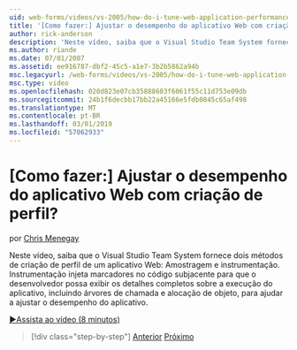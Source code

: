 ```yaml
---
uid: web-forms/videos/vs-2005/how-do-i-tune-web-application-performance-with-profiling
title: '[Como fazer:] Ajustar o desempenho do aplicativo Web com criação de perfil? | Microsoft Docs'
author: rick-anderson
description: 'Neste vídeo, saiba que o Visual Studio Team System fornece dois métodos de criação de perfil de um aplicativo Web: Amostragem e instrumentação. Instrumentação inje...'
ms.author: riande
ms.date: 07/01/2007
ms.assetid: ee916787-dbf2-45c5-a1e7-3b2b5862a94b
msc.legacyurl: /web-forms/videos/vs-2005/how-do-i-tune-web-application-performance-with-profiling
msc.type: video
ms.openlocfilehash: 020d823e07cb35888603f6061f55c11d753e09db
ms.sourcegitcommit: 24b1f6decbb17bb22a45166e5fdb0845c65af498
ms.translationtype: MT
ms.contentlocale: pt-BR
ms.lasthandoff: 03/01/2019
ms.locfileid: "57062933"
---
```

<a name="how-do-i-tune-web-application-performance-with-profiling"></a>[Como fazer:] Ajustar o desempenho do aplicativo Web com criação de perfil?
====================
por [Chris Menegay](https://twitter.com/CMenegay)

Neste vídeo, saiba que o Visual Studio Team System fornece dois métodos de criação de perfil de um aplicativo Web: Amostragem e instrumentação. Instrumentação injeta marcadores no código subjacente para que o desenvolvedor possa exibir os detalhes completos sobre a execução do aplicativo, incluindo árvores de chamada e alocação de objeto, para ajudar a ajustar o desempenho do aplicativo.

[&#9654;Assista ao vídeo (8 minutos)](https://channel9.msdn.com/Blogs/ASP-NET-Site-Videos/how-do-i-tune-web-application-performance-with-profiling)

> [!div class="step-by-step"]
> [Anterior](how-do-i-load-test-a-web-application.md)
> [Próximo](how-do-i-set-up-distributed-load-testing-for-high-volume-tests.md)
